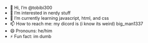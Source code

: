 - 👋 Hi, I’m @tobibi300
- 👀 I’m interested in nerdy stuff
- 🌱 I’m currently learning javascript, html, and css
- 📫 How to reach me: my dicord is (i know its weird) big_man1337
- 😄 Pronouns: he/him
- ⚡ Fun fact: im dumb

<!---
tobibi300/tobibi300 is a ✨ special ✨ repository because its `README.md` (this file) appears on your GitHub profile.
You can click the Preview link to take a look at your changes.
--->
